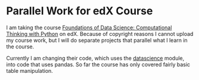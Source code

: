 # Parallel Work for edX Course

I am taking the course [Foundations of Data Science: Computational Thinking with Python](https://courses.edx.org/courses/course-v1:BerkeleyX+Data8.1x+1T2018/course/) on edX.
Because of copyright reasons I cannot upload my course work, but I will do separate projects that parallel what I learn in the course. 

Currently I am changing their code, which uses the [datascience](https://github.com/data-8/datascience) module, into code that uses pandas. So far the course has only covered fairly basic table manipulation.
